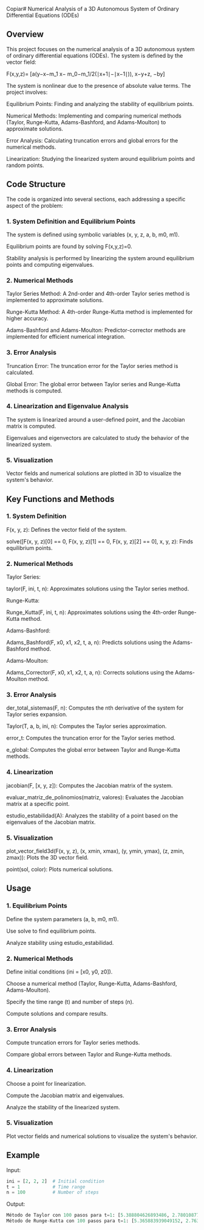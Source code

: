 Copiar# Numerical Analysis of a 3D Autonomous System of Ordinary Differential Equations (ODEs)
## Overview
This project focuses on the numerical analysis of a 3D autonomous system of ordinary differential equations (ODEs). The system is defined by the vector field:

F(x,y,z)= [a(y−x−m_1 x− m_0−m_1/2(∣x+1∣−∣x−1∣)), x−y+z, −by]

The system is nonlinear due to the presence of absolute value terms. The project involves:

Equilibrium Points: Finding and analyzing the stability of equilibrium points.

Numerical Methods: Implementing and comparing numerical methods (Taylor, Runge-Kutta, Adams-Bashford, and Adams-Moulton) to approximate solutions.

Error Analysis: Calculating truncation errors and global errors for the numerical methods.

Linearization: Studying the linearized system around equilibrium points and random points.

## Code Structure
The code is organized into several sections, each addressing a specific aspect of the problem:

### 1. System Definition and Equilibrium Points
The system is defined using symbolic variables (x, y, z, a, b, m0, m1).

Equilibrium points are found by solving F(x,y,z)=0.

Stability analysis is performed by linearizing the system around equilibrium points and computing eigenvalues.

### 2. Numerical Methods
Taylor Series Method: A 2nd-order and 4th-order Taylor series method is implemented to approximate solutions.

Runge-Kutta Method: A 4th-order Runge-Kutta method is implemented for higher accuracy.

Adams-Bashford and Adams-Moulton: Predictor-corrector methods are implemented for efficient numerical integration.

### 3. Error Analysis
Truncation Error: The truncation error for the Taylor series method is calculated.

Global Error: The global error between Taylor series and Runge-Kutta methods is computed.

### 4. Linearization and Eigenvalue Analysis
The system is linearized around a user-defined point, and the Jacobian matrix is computed.

Eigenvalues and eigenvectors are calculated to study the behavior of the linearized system.

### 5. Visualization
Vector fields and numerical solutions are plotted in 3D to visualize the system's behavior.

## Key Functions and Methods
### 1. System Definition
F(x, y, z): Defines the vector field of the system.

solve([F(x, y, z)[0] == 0, F(x, y, z)[1] == 0, F(x, y, z)[2] == 0], x, y, z): Finds equilibrium points.

### 2. Numerical Methods
Taylor Series:

taylor(F, ini, t, n): Approximates solutions using the Taylor series method.

Runge-Kutta:

Runge_Kutta(F, ini, t, n): Approximates solutions using the 4th-order Runge-Kutta method.

Adams-Bashford:

Adams_Bashford(F, x0, x1, x2, t, a, n): Predicts solutions using the Adams-Bashford method.

Adams-Moulton:

Adams_Corrector(F, x0, x1, x2, t, a, n): Corrects solutions using the Adams-Moulton method.

### 3. Error Analysis
der_total_sistemas(F, n): Computes the nth derivative of the system for Taylor series expansion.

Taylor(T, a, b, ini, n): Computes the Taylor series approximation.

error_t: Computes the truncation error for the Taylor series method.

e_global: Computes the global error between Taylor and Runge-Kutta methods.

### 4. Linearization
jacobian(F, [x, y, z]): Computes the Jacobian matrix of the system.

evaluar_matriz_de_polinomios(matriz, valores): Evaluates the Jacobian matrix at a specific point.

estudio_estabilidad(A): Analyzes the stability of a point based on the eigenvalues of the Jacobian matrix.

### 5. Visualization
plot_vector_field3d(F(x, y, z), (x, xmin, xmax), (y, ymin, ymax), (z, zmin, zmax)): Plots the 3D vector field.

point(sol, color): Plots numerical solutions.

## Usage
### 1. Equilibrium Points
Define the system parameters (a, b, m0, m1).

Use solve to find equilibrium points.

Analyze stability using estudio_estabilidad.

### 2. Numerical Methods
Define initial conditions (ini = [x0, y0, z0]).

Choose a numerical method (Taylor, Runge-Kutta, Adams-Bashford, Adams-Moulton).

Specify the time range (t) and number of steps (n).

Compute solutions and compare results.

### 3. Error Analysis
Compute truncation errors for Taylor series methods.

Compare global errors between Taylor and Runge-Kutta methods.

### 4. Linearization
Choose a point for linearization.

Compute the Jacobian matrix and eigenvalues.

Analyze the stability of the linearized system.

### 5. Visualization
Plot vector fields and numerical solutions to visualize the system's behavior.

## Example
Input:
```python
ini = [2, 2, 2]  # Initial condition
t = 1            # Time range
n = 100          # Number of steps
```

Output:

```python
Método de Taylor con 100 pasos para t=1: [5.388804626893486, 2.7801087707195835, -3.2130548101272622]
Método de Runge-Kutta con 100 pasos para t=1: [5.365883939049152, 2.7635465814003455, -3.204674715297616]
```
